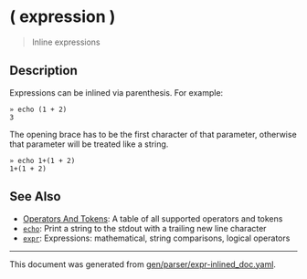 # ( expression )

> Inline expressions

## Description

Expressions can be inlined via parenthesis. For example:

```
» echo (1 + 2)
3
```

The opening brace has to be the first character of that parameter, otherwise
that parameter will be treated like a string.

```
» echo 1+(1 + 2)
1+(1 + 2)
```



## See Also

* [Operators And Tokens](../user-guide/operators-and-tokens.md):
  A table of all supported operators and tokens
* [`echo`](../commands/out.md):
  Print a string to the stdout with a trailing new line character
* [`expr`](../commands/expr.md):
  Expressions: mathematical, string comparisons, logical operators

<hr/>

This document was generated from [gen/parser/expr-inlined_doc.yaml](https://github.com/lmorg/murex/blob/master/gen/parser/expr-inlined_doc.yaml).